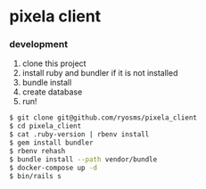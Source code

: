 # pixela client

### development

1. clone this project
1. install ruby and bundler if it is not installed
1. bundle install
1. create database
1. run!

```bash
$ git clone git@github.com/ryosms/pixela_client
$ cd pixela_client
$ cat .ruby-version | rbenv install
$ gem install bundler
$ rbenv rehash
$ bundle install --path vendor/bundle
$ docker-compose up -d
$ bin/rails s
```
